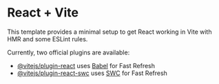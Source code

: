 # React + Vite

This template provides a minimal setup to get React working in Vite with HMR and some ESLint rules.

Currently, two official plugins are available:

- [@vitejs/plugin-react](https://github.com/vitejs/vite-plugin-react/blob/main/packages/plugin-react/README.md) uses [Babel](https://babeljs.io/) for Fast Refresh
- [@vitejs/plugin-react-swc](https://github.com/vitejs/vite-plugin-react-swc) uses [SWC](https://swc.rs/) for Fast Refresh

<!--

 1 - npm create vite@latest

 2 - cd

 3 - npm install

 4 - npm run dev

 5 - npm i -D tailwindcss postcss autoprefixer

 6 - npx tailwindcss init -p >>>
  in index.css write ===== @tailwind base , @tailwind components , @tailwind utilities
  in tailwind.config.js == content : [ ' ./src/**/*.{html,js,jsx,ts,tsx}' ,' ./index.html ' ]
  stop running then run again

 6 - npm i axios

 7 - npm i react-router-dom  >>>  to be able to use Routing

 8 - npm i @fortawesome/fontawesome-free
 in main.jsx write ===== import '@fortawesome/fontawesome-free/css/all.min.css'

 9 - npm i formik yup


 -->
